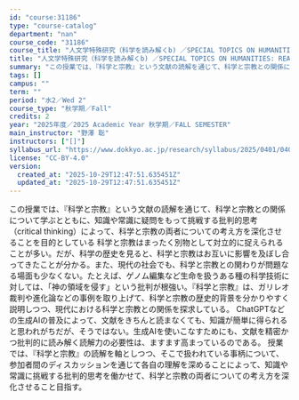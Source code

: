 ```yaml
---
id: "course:31186"
type: "course-catalog"
department: "nan"
course_code: "31186"
course_title: "人文学特殊研究（科学を読み解くb) ／SPECIAL TOPICS ON HUMANITIES: READINGS IN SCIENCE AND TECHNOLOGY (B)"
title: "人文学特殊研究（科学を読み解くb) ／SPECIAL TOPICS ON HUMANITIES: READINGS IN SCIENCE AND TECHNOLOGY (B)"
summary: "この授業では、『科学と宗教』という文献の読解を通じて、科学と宗教との関係について学ぶとともに、知識や常識に疑問をもって挑戦する批判的思考（critical thinking）によって、科学と宗教の両者についての考え方を深化させることを目的と…"
tags: []
campus: ""
term: ""
period: "水2／Wed 2"
course_type: "秋学期／Fall"
credits: 2
year: "2025年度／2025 Academic Year 秋学期／FALL SEMESTER"
main_instructor: "野澤 聡"
instructors: ["[]"]
syllabus_url: "https://www.dokkyo.ac.jp/research/syllabus/2025/0401/0401_31186_ja_JP.html"
license: "CC-BY-4.0"
version:
  created_at: "2025-10-29T12:47:51.635451Z"
  updated_at: "2025-10-29T12:47:51.635451Z"
---
```

この授業では、『科学と宗教』という文献の読解を通じて、科学と宗教との関係について学ぶとともに、知識や常識に疑問をもって挑戦する批判的思考（critical thinking）によって、科学と宗教の両者についての考え方を深化させることを目的としている 科学と宗教はまったく別物として対立的に捉えられることが多い。だが、科学の歴史を見ると、科学と宗教はお互いに影響を及ぼし合ってきたことが分かる。また、現代の社会でも、科学と宗教との関わりが問題なる場面も少なくない。たとえば、ゲノム編集など生命を扱うある種の科学技術に対しては、「神の領域を侵す」という批判が根強い。『科学と宗教』は、ガリレオ裁判や進化論などの事例を取り上げて、科学と宗教の歴史的背景を分かりやすく説明しつつ、現代における科学と宗教との関係を探求している。 ChatGPTなどの生成AIの普及によって、文献をきちんと読まなくても、知識が簡単に得られると思われがちだが、そうではない。生成AIを使いこなすためにも、文献を精密かつ批判的に読み解く読解力の必要性は、ますます高まっているのである。 授業では、『科学と宗教』の読解を軸としつつ、そこで扱われている事柄について、参加者間のディスカッションを通じて各自の理解を深めることによって、知識や常識に挑戦する批判的思考を働かせて、科学と宗教の両者についての考え方を深化させること目指す。
